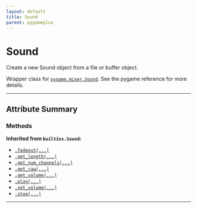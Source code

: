 ```yaml
---
layout: default
title: Sound
parent: pygameplus
---
```

# Sound

Create a new Sound object from a file or buffer object.

Wrapper class for [`pygame.mixer.Sound`](https://www.pygame.org/docs/ref/mixer.html#pygame.mixer.Sound).  See the pygame reference for more details.

---

## Attribute Summary

### Methods

**Inherited from `builtins.Sound`:**

- <a href="https://www.pygame.org/docs/ref/mixer.html#pygame.mixer.Sound.fadeout">`.fadeout(...)`</a>
- <a href="https://www.pygame.org/docs/ref/mixer.html#pygame.mixer.Sound.get_length">`.get_length(...)`</a>
- <a href="https://www.pygame.org/docs/ref/mixer.html#pygame.mixer.Sound.get_num_channels">`.get_num_channels(...)`</a>
- <a href="https://www.pygame.org/docs/ref/mixer.html#pygame.mixer.Sound.get_raw">`.get_raw(...)`</a>
- <a href="https://www.pygame.org/docs/ref/mixer.html#pygame.mixer.Sound.get_volume">`.get_volume(...)`</a>
- <a href="https://www.pygame.org/docs/ref/mixer.html#pygame.mixer.Sound.play">`.play(...)`</a>
- <a href="https://www.pygame.org/docs/ref/mixer.html#pygame.mixer.Sound.set_volume">`.set_volume(...)`</a>
- <a href="https://www.pygame.org/docs/ref/mixer.html#pygame.mixer.Sound.stop">`.stop(...)`</a>

---

